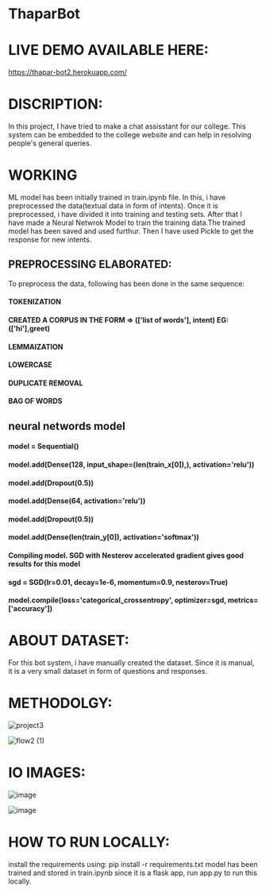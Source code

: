 # ThaparBot

# LIVE DEMO AVAILABLE HERE:
https://thapar-bot2.herokuapp.com/

# DISCRIPTION:
In this project, I have tried to make a chat assisstant for our college. This system can be embedded to the college website and can help in resolving people's general queries.

# WORKING

ML model has been initially trained in train.ipynb file. In this, i have preprocessed the data(textual data in form of intents). Once it is preprocessed, i have divided it into training and testing sets. After that I have made a Neural Netwrok Model to train the training data.The trained model has been saved and used furthur. Then I have used Pickle to get the response for new intents.


## PREPROCESSING ELABORATED:
To preprocess the data, following has been done in the same sequence:
#### TOKENIZATION
#### CREATED A CORPUS IN THE FORM => (['list of words'], intent) EG: (['hi'],greet)
#### LEMMAIZATION
#### LOWERCASE
#### DUPLICATE REMOVAL
#### BAG OF WORDS

## neural networds model
#### model = Sequential()
#### model.add(Dense(128, input_shape=(len(train_x[0]),), activation='relu'))
#### model.add(Dropout(0.5))
#### model.add(Dense(64, activation='relu'))
#### model.add(Dropout(0.5))
#### model.add(Dense(len(train_y[0]), activation='softmax'))
#### Compiling model. SGD with Nesterov accelerated gradient gives good results for this model
#### sgd = SGD(lr=0.01, decay=1e-6, momentum=0.9, nesterov=True)
#### model.compile(loss='categorical_crossentropy', optimizer=sgd, metrics=['accuracy'])

# ABOUT DATASET:

For this bot system, i have manually created the dataset. Since it is manual, it is a very small dataset in form of questions and responses. 

# METHODOLGY:

![project3](https://user-images.githubusercontent.com/43928250/142760663-a1a46cef-69d0-4956-b27f-eb77b7ad3753.png)

![flow2 (1)](https://user-images.githubusercontent.com/43928250/143384784-ec3671c1-bffe-491a-b9be-63cddd66e252.png)


# IO IMAGES:

![image](https://user-images.githubusercontent.com/43928250/142760737-b7776536-2ace-4bc0-80f3-9e112030c73f.png)

![image](https://user-images.githubusercontent.com/43928250/142760523-3e5d6d3b-154b-42c3-84d5-072257e6ef82.png)


# HOW TO RUN LOCALLY:
install the requirements using: pip install -r requirements.txt
model has been trained and stored in train.ipynb
since it is a flask app, run app.py to run this locally.
